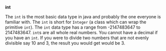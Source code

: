 **int**

The `int` is the most basic data type in java and probably the one everyone is familiar with. The `int` is short for `Integer` (a class which can wrap the primitive `int`). The `int` data type has a range from -2147483647 to 2147483647. `int`s are all whole real numbers. You cannot have a decimal if you have an `int`. If you were to divide two numbers that are not evenly divisible say 10 and 3, the result you would get would be 3.
